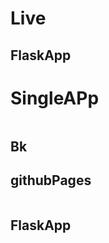# Live

## FlaskApp

# SingleAPp


```python

```
## Bk


## githubPages

```h
```

## FlaskApp

```python

```